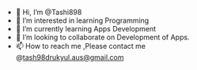 - 👋 Hi, I’m @Tashi898
- 👀 I’m interested in learning Programming
- 🌱 I’m currently learning Apps Development
- 💞️ I’m looking to collaborate on Development of Apps.
- 📫 How to reach me ,Please contact me @tash98drukyul.aus@gmail.com

<!---
Tashi898/Tashi898 is a ✨ special ✨ repository because its `README.md` (this file) appears on your GitHub profile.
You can click the Preview link to take a look at your changes.
--->
